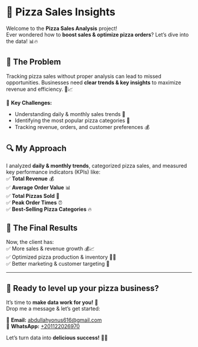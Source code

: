 # 🍕 Pizza Sales Insights  

Welcome to the **Pizza Sales Analysis** project!  
Ever wondered how to **boost sales & optimize pizza orders**? Let’s dive into the data! 📊🔥  

## 🚨 The Problem  
Tracking pizza sales without proper analysis can lead to missed opportunities. Businesses need **clear trends & key insights** to maximize revenue and efficiency. 🍕📈  

📌 **Key Challenges:**  
- Understanding daily & monthly sales trends 📅  
- Identifying the most popular pizza categories 🍕  
- Tracking revenue, orders, and customer preferences 💰  

## 🔍 My Approach  
I analyzed **daily & monthly trends**, categorized pizza sales, and measured key performance indicators (KPIs) like:  
✅ **Total Revenue** 💰  
✅ **Average Order Value** 📊  
✅ **Total Pizzas Sold** 🍕  
✅ **Peak Order Times** ⏰  
✅ **Best-Selling Pizza Categories** 🔥  

## 🎉 The Final Results  
Now, the client has:  
✅ More sales & revenue growth 💰📈  
✅ Optimized pizza production & inventory 🍕🚀  
✅ Better marketing & customer targeting 🎯  

---

## 🚀 Ready to level up your pizza business?  
It’s time to **make data work for you!** 🚀  
Drop me a message & let’s get started:  

📩 **Email:** abdullahyonus616@gmail.com  
💬 **WhatsApp:** [+201122026970](https://wa.me/201122026970)  

Let’s turn data into **delicious success!** 🍕🔥